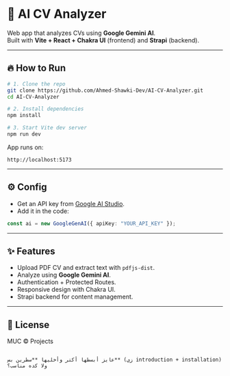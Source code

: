 # 📄 AI CV Analyzer  

Web app that analyzes CVs using **Google Gemini AI**.  
Built with **Vite + React + Chakra UI** (frontend) and **Strapi** (backend).  

---

## 🔥 How to Run  

```bash
# 1. Clone the repo
git clone https://github.com/Ahmed-Shawki-Dev/AI-CV-Analyzer.git
cd AI-CV-Analyzer

# 2. Install dependencies
npm install

# 3. Start Vite dev server
npm run dev
````

App runs on:

```
http://localhost:5173
```

---

## ⚙️ Config

* Get an API key from [Google AI Studio](https://ai.google.dev/).
* Add it in the code:

```ts
const ai = new GoogleGenAI({ apiKey: "YOUR_API_KEY" });
```

---

## ✨ Features

* Upload PDF CV and extract text with `pdfjs-dist`.
* Analyze using **Google Gemini AI**.
* Authentication + Protected Routes.
* Responsive design with Chakra UI.
* Strapi backend for content management.

---

## 📜 License

MUC © Projects

```

عايز أبسطها أكتر وأخليها **سطرين بس** (زي introduction + installation) ولا كده مناسب؟
```
